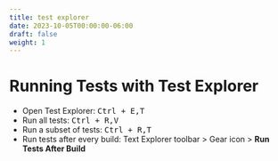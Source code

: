 ```yaml
---
title: test explorer
date: 2023-10-05T00:00:00-06:00
draft: false
weight: 1
---
```


# Running Tests with Test Explorer
- Open Test Explorer: <kbd>Ctrl + E,T</kbd>
- Run all tests: <kbd>Ctrl + R,V</kbd>
- Run a subset of tests: <kbd>Ctrl + R,T</kbd>
- Run tests after every build: Text Explorer toolbar > Gear icon > **Run Tests After Build**
